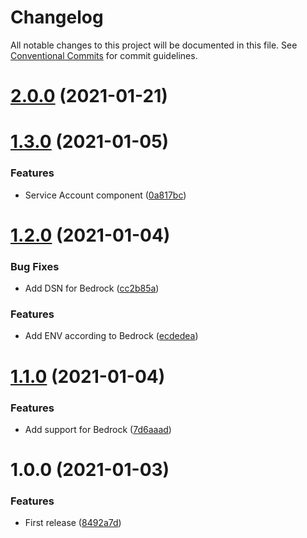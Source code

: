 # Changelog

All notable changes to this project will be documented in this file. See
[Conventional Commits](https://conventionalcommits.org) for commit guidelines.

# [2.0.0](https://github.com/cobraz/pulumi-wordpress/compare/v1.3.0...v2.0.0) (2021-01-21)

# [1.3.0](https://github.com/cobraz/pulumi-wordpress/compare/v1.2.0...v1.3.0) (2021-01-05)


### Features

* Service Account component ([0a817bc](https://github.com/cobraz/pulumi-wordpress/commit/0a817bc7c89701dcb533b89a48374e28c6c3e750))

# [1.2.0](https://github.com/cobraz/pulumi-wordpress/compare/v1.1.0...v1.2.0) (2021-01-04)


### Bug Fixes

* Add DSN for Bedrock ([cc2b85a](https://github.com/cobraz/pulumi-wordpress/commit/cc2b85a7cd7bbc67152879041f1fff624560599c))


### Features

* Add ENV according to Bedrock ([ecdedea](https://github.com/cobraz/pulumi-wordpress/commit/ecdedea3f695cda4b494ac4ad106fcbaa365d3c9))

# [1.1.0](https://github.com/cobraz/pulumi-wordpress/compare/v1.0.0...v1.1.0) (2021-01-04)


### Features

* Add support for Bedrock ([7d6aaad](https://github.com/cobraz/pulumi-wordpress/commit/7d6aaad285bc894aac4f1f4edcdc530e220f3f4a))

# 1.0.0 (2021-01-03)


### Features

* First release ([8492a7d](https://github.com/cobraz/pulumi-wordpress/commit/8492a7d5ec583d9000e9e4414121a5a8367bfdb6))
